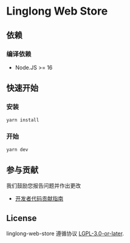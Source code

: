 # Linglong Web Store

## 依赖

### 编译依赖

- Node.JS >= 16

## 快速开始

### 安装

```bash
yarn install
```

### 开始

```bash
yarn dev
```

## 参与贡献

我们鼓励您报告问题并作出更改

* [开发者代码贡献指南](https://github.com/linuxdeepin/developer-center/wiki/Contribution-Guidelines-for-Developers)

## License

linglong-web-store 遵循协议 [LGPL-3.0-or-later](LICENSE).
